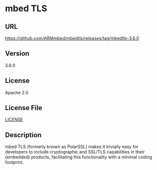 # mbed TLS

## URL

https://github.com/ARMmbed/mbedtls/releases/tag/mbedtls-3.6.0

## Version

3.6.0

## License

Apache 2.0

## License File

[LICENSE](repo/LICENSE)

## Description

mbed TLS (formerly known as PolarSSL) makes it trivially easy for
developers to include cryptographic and SSL/TLS capabilities in their
(embedded) products, facilitating this functionality with a minimal
coding footprint.
